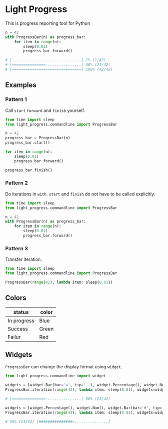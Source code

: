 # Light Progress

This is progress reporting tool for Python

```python
n = 42
with ProgressBar(n) as progress_bar:
    for item in range(n):
        sleep(0.01)
        progress_bar.forward()
```

```python
# [-..............................] 1% (1/42)
# [===============-...............] 50% (21/42)
# [===============================] 100% (42/42)
```

## Examples

### Pattern 1

Call `start` `forward` and `finish` yourself.

```python
from time import sleep
from light_progress.commandline import ProgressBar

n = 42
progress_bar = ProgressBar(n)
progress_bar.start()

for item in range(n):
    sleep(0.01)
    progress_bar.forward()

progress_bar.finish()
```

### Pattern 2

Do iterations in `with`. `start` and `finish` do not have to be called explicitly.

```python
from time import sleep
from light_progress.commandline import ProgressBar

n = 42
with ProgressBar(n) as progress_bar:
    for item in range(n):
        sleep(0.01)
        progress_bar.forward()
```

### Pattern 3

Transfer iteration.

```python
from time import sleep
from light_progress.commandline import ProgressBar

ProgressBar(range(42), lambda item: sleep(0.01))
```

## Colors

| status      | color |
|-------------|-------|
| In progress | Blue  |
| Success     | Green |
| Failur      | Red   |

## Widgets

`ProgressBar` can change the display format using `widget`.

```python
from light_progress.commandline import widget
```

```python
widgets = [widget.Bar(bar='=', tip='-'), widget.Percentage(), widget.Num()]
ProgressBar.iteration(range(42), lambda item: sleep(0.01), widgets=widgets)

# [===============-...............] 50% (21/42)
```

```python
widgets = [widget.Percentage(), widget.Num(), widget.Bar(bar='#', tip='>')]
ProgressBar.iteration(range(42), lambda item: sleep(0.01), widgets=widgets)

# 50% (21/42) [###############>...............]
```
